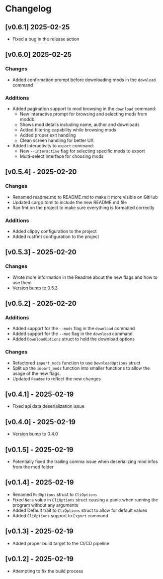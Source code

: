 # Changelog

## [v0.6.1] 2025-02-25

- Fixed a bug in the release action

## [v0.6.0] 2025-02-25

### Changes

- Added confirmation prompt before downloading mods in the `download` command

### Additions

- Added pagination support to mod browsing in the `download` command:
  - New interactive prompt for browsing and selecting mods from moddb
  - Shows mod details including name, author and downloads
  - Added filtering capability while browsing mods
  - Added proper exit handling
  - Clean screen handling for better UX
- Added interactivity to `export` command:
  - New `--interactive` flag for selecting specific mods to export
  - Multi-select interface for choosing mods

## [v0.5.4] - 2025-02-20

### Changes

- Renamed readme.md to README.md to make it more visible on GitHub
- Updated cargo.toml to include the new README.md file
- Ran fmt on the project to make sure everything is formatted correctly

### Additions

+ Added clippy configuration to the project
+ Added rustfmt configuration to the project

## [v0.5.3] - 2025-02-20

### Changes

- Wrote more information in the Readme about the new flags and how to use them
- Version bump to 0.5.3

## [v0.5.2] - 2025-02-20

### Additions

+ Added support for the `--mods` flag in the `download` command
+ Added support for the `--mod` flag in the `download` command
+ Added `DownloadOptions` struct to hold the download options

### Changes

- Refactored `import_mods` function to use `DownloadOptions` struct
- Split up the `import_mods` function into smaller functions to allow the usage of the new flags.
- Updated `Readme` to reflect the new changes

## [v0.4.1] - 2025-02-19

- Fixed api data deserialization issue

## [v0.4.0] - 2025-02-19

- Version bump to 0.4.0

## [v0.1.5] - 2025-02-19

- Potentially fixed the trailing comma issue when deserializing mod infos from the mod folder

## [v0.1.4] - 2025-02-19

- Renamed `ModOptions` struct to `CliOptions`
- Fixed `None` value in `CliOptions` struct causing a panic when running the program without any arguments
- Added Default trait to `CliOptions` struct to allow for default values
- Added `CliOptions` support to `Export` command

## [v0.1.3] - 2025-02-19

- Added proper build target to the CI/CD pipeline

## [v0.1.2] - 2025-02-19

- Attempting to fix the build process